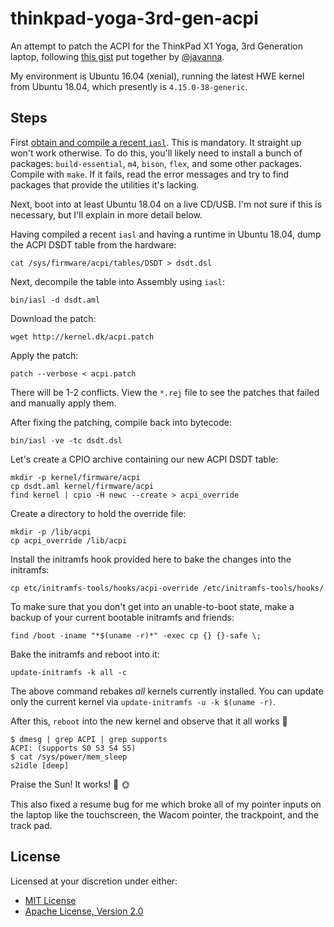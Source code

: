 # thinkpad-yoga-3rd-gen-acpi

An attempt to patch the ACPI for the ThinkPad X1 Yoga, 3rd Generation laptop, following [this gist][gist] put together
by [@javanna][@javanna].

My environment is Ubuntu 16.04 (xenial), running the latest HWE kernel from Ubuntu 18.04, which presently is
`4.15.0-38-generic`.

## Steps

First [obtain and compile a recent `iasl`][iasl-download]. This is mandatory. It straight up won't work otherwise.
To do this, you'll likely need to install a bunch of packages: `build-essential`, `m4`, `bison`, `flex`, and some
other packages. Compile with `make`. If it fails, read the error messages and try to find packages that provide
the utilities it's lacking.

Next, boot into at least Ubuntu 18.04 on a live CD/USB. I'm not sure if this is necessary, but I'll explain in more
detail below.

Having compiled a recent `iasl` and having a runtime in Ubuntu 18.04, dump the ACPI DSDT table from the hardware:

```
cat /sys/firmware/acpi/tables/DSDT > dsdt.dsl
```

Next, decompile the table into Assembly using `iasl`:

```
bin/iasl -d dsdt.aml
```

Download the patch:

```
wget http://kernel.dk/acpi.patch
```

Apply the patch:

```
patch --verbose < acpi.patch
```

There will be 1-2 conflicts. View the `*.rej` file to see the patches that failed and manually apply them.

After fixing the patching, compile back into bytecode:

```
bin/iasl -ve -tc dsdt.dsl
```

Let's create a CPIO archive containing our new ACPI DSDT table:

```
mkdir -p kernel/firmware/acpi
cp dsdt.aml kernel/firmware/acpi
find kernel | cpio -H newc --create > acpi_override
```

Create a directory to hold the override file:

```
mkdir -p /lib/acpi
cp acpi_override /lib/acpi
```

Install the initramfs hook provided here to bake the changes into the initramfs:

```
cp etc/initramfs-tools/hooks/acpi-override /etc/initramfs-tools/hooks/
```

To make sure that you don't get into an unable-to-boot state, make a backup of your current bootable initramfs
and friends:

```
find /boot -iname "*$(uname -r)*" -exec cp {} {}-safe \;
```

Bake the initramfs and reboot into it:

```
update-initramfs -k all -c
```

The above command rebakes _all_ kernels currently installed. You can update only the current kernel via
`update-initramfs -u -k $(uname -r)`.

After this, `reboot` into the new kernel and observe that it all works :tada:

```
$ dmesg | grep ACPI | grep supports
ACPI: (supports S0 S3 S4 S5)
$ cat /sys/power/mem_sleep
s2idle [deep]
```

Praise the Sun! It works! :raised_hands: :sun_with_face:

This also fixed a resume bug for me which broke all of my pointer inputs on the laptop like the touchscreen, the
Wacom pointer, the trackpoint, and the track pad.

## License

Licensed at your discretion under either:

 - [MIT License](./LICENSE-MIT)
 - [Apache License, Version 2.0](./LICENSE-APACHE)

 [gist]: https://gist.github.com/javanna/38d019a373085e1ba0c784597bc7ec73
 [iasl-download]: https://acpica.org/downloads
 [@javanna]: https://github.com/javanna
